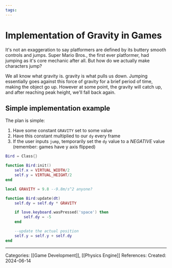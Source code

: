 ```yaml
---
tags:
---
```

# Implementation of Gravity in Games
It's not an exaggeration to say platformers are defined by its buttery smooth controls and jumps. Super Mario Bros., the first ever platformer, had jumping as it's core mechanic after all. But how do we actually make characters jump?

We all know what gravity is. gravity is what pulls us down. Jumping essentially goes against this force of gravity for a brief period of time, making the object go up. However at some point, the gravity will catch up, and after reaching peak height, we'll fall back again.

## Simple implementation example

The plan is simple:
1) Have some constant `GRAVITY` set to some value
2) Have this constant multiplied to our `dy` every frame
3) If the user inputs `jump`, temporarily set the `dy` value to a _NEGATIVE_ value (remember: games have y axis flipped)

```lua
Bird = Class{}

function Bird:init()
	self.x = VIRTUAL_WIDTH/2
	self.y = VIRTUAL_HEIGHT/2
end

local GRAVITY = 9.8 --9.8m/s^2 anyone?

function Bird:update(dt)
	self.dy = self.dy * GRAVITY

	if love.keyboard.wasPressed('space') then
		self.dy = -5
	end

	--update the actual position
	self.y = self.y + self.dy
end
```


---
Categories: [[Game Development]], [[Physics Engine]]
References:
Created: 2024-06-14
